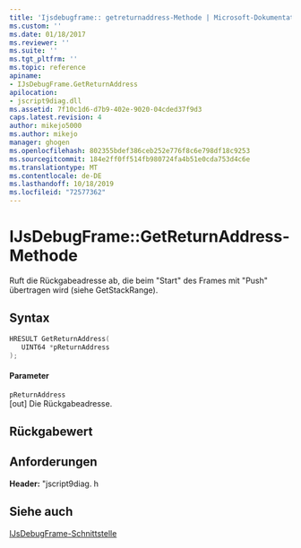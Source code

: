 ```yaml
---
title: 'Ijsdebugframe:: getreturnaddress-Methode | Microsoft-Dokumentation'
ms.custom: ''
ms.date: 01/18/2017
ms.reviewer: ''
ms.suite: ''
ms.tgt_pltfrm: ''
ms.topic: reference
apiname:
- IJsDebugFrame.GetReturnAddress
apilocation:
- jscript9diag.dll
ms.assetid: 7f10c1d6-d7b9-402e-9020-04cded37f9d3
caps.latest.revision: 4
author: mikejo5000
ms.author: mikejo
manager: ghogen
ms.openlocfilehash: 802355bdef386ceb252e776f8c6e798df18c9253
ms.sourcegitcommit: 184e2ff0ff514fb980724fa4b51e0cda753d4c6e
ms.translationtype: MT
ms.contentlocale: de-DE
ms.lasthandoff: 10/18/2019
ms.locfileid: "72577362"
---
```

# <a name="ijsdebugframegetreturnaddress-method"></a>IJsDebugFrame::GetReturnAddress-Methode
Ruft die Rückgabeadresse ab, die beim "Start" des Frames mit "Push" übertragen wird (siehe GetStackRange).  
  
## <a name="syntax"></a>Syntax  
  
```cpp
HRESULT GetReturnAddress(  
   UINT64 *pReturnAddress  
);  
```  
  
#### <a name="parameters"></a>Parameter  
 `pReturnAddress`  
 [out] Die Rückgabeadresse.  
  
## <a name="return-value"></a>Rückgabewert  
  
## <a name="requirements"></a>Anforderungen  
 **Header:** "jscript9diag. h  
  
## <a name="see-also"></a>Siehe auch  
 [IJsDebugFrame-Schnittstelle](../../winscript/reference/ijsdebugframe-interface.md)